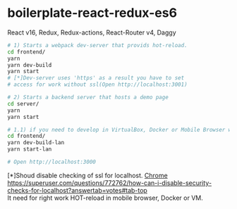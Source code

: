 # boilerplate-react-redux-es6
React v16, Redux, Redux-actions, React-Router v4, Daggy

```sh
# 1) Starts a webpack dev-server that provids hot-reload.
cd frontend/
yarn
yarn dev-build
yarn start
# [*]Dev-server uses 'https' as a result you have to set
# access for work without ssl(Open http://localhost:3001)

# 2) Starts a backend server that hosts a demo page
cd server/
yarn
yarn start

# 1.1) if you need to develop in VirtualBox, Docker or Mobile Browser with support of hot-reload.
cd frontend/
yarn dev-build-lan
yarn start-lan

# Open http://localhost:3000

```

[*]Shoud disable checking of ssl for localhost.
[Chrome](chrome://flags/#allow-insecure-localhost) <br>
https://superuser.com/questions/772762/how-can-i-disable-security-checks-for-localhost?answertab=votes#tab-top <br>
It need for right work HOT-reload in mobile browser, Docker or VM.